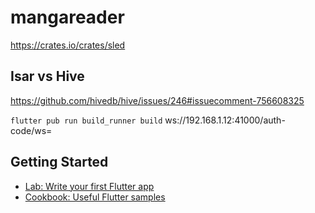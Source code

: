 # mangareader

https://crates.io/crates/sled

## Isar vs Hive

https://github.com/hivedb/hive/issues/246#issuecomment-756608325

`flutter pub run build_runner build`
ws://192.168.1.12:41000/auth-code/ws=

## Getting Started

- [Lab: Write your first Flutter app](https://flutter.dev/docs/get-started/codelab)
- [Cookbook: Useful Flutter samples](https://flutter.dev/docs/cookbook)
